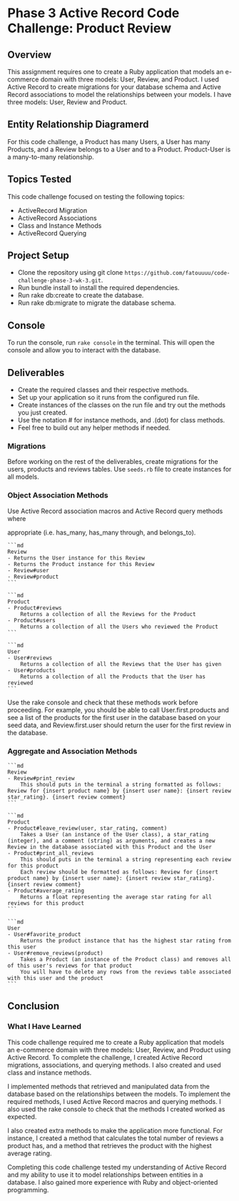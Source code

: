 # Phase 3 Active Record Code Challenge: Product Review

## Overview

This assignment requires one to create a Ruby application that models an e-commerce domain with three models: User, Review, and Product. I used Active Record to create migrations for your database schema and Active Record associations to model the relationships between your models. I have three models: User, Review and Product.

## Entity Relationship Diagramerd

For this code challenge, a Product has many Users, a User has many Products, and a Review belongs to a User and to a Product. Product-User is a many-to-many relationship.

## Topics Tested

This code challenge focused on testing the following topics:

- ActiveRecord Migration
- ActiveRecord Associations
- Class and Instance Methods
- ActiveRecord Querying

## Project Setup

- Clone the repository using git clone `https://github.com/fatouuuu/code-challenge-phase-3-wk-3.git`.
- Run bundle install to install the required dependencies.
- Run rake db:create to create the database.
- Run rake db:migrate to migrate the database schema.

## Console

To run the console, run `rake console` in the terminal. This will open the console and allow you to interact with the database.

## Deliverables

- Create the required classes and their respective methods.
- Set up your application so it runs from the configured run file.
- Create instances of the classes on the run file and try out the methods you just created.
- Use the notation # for instance methods, and .(dot) for class methods.
- Feel free to build out any helper methods if needed.

### Migrations

Before working on the rest of the deliverables, create migrations for the users, products and reviews tables. Use `seeds.rb` file to create instances for all models.

### Object Association Methods

Use Active Record association macros and Active Record query methods where

appropriate (i.e. has_many, has_many through, and belongs_to).

    ```md
    Review
    - Returns the User instance for this Review
    - Returns the Product instance for this Review
    - Review#user
    - Review#product
    ```

    ```md
    Product
    - Product#reviews
        Returns a collection of all the Reviews for the Product
    - Product#users
        Returns a collection of all the Users who reviewed the Product
    ```

    ```md
    User
    - User#reviews
        Returns a collection of all the Reviews that the User has given
    - User#products
        Returns a collection of all the Products that the User has reviewed
    ```

Use the rake console and check that these methods work before proceeding. For
example, you should be able to call User.first.products and see a list of the products for the first user in the database based on your seed data, and Review.first.user should return the user for the first review in the database.

### Aggregate and Association Methods

    ```md
    Review
    - Review#print_review
        This should puts in the terminal a string formatted as follows: Review for {insert product name} by {insert user name}: {insert review star_rating}. {insert review comment}
    ```

    ```md
    Product
    - Product#leave_review(user, star_rating, comment)
        Takes a User (an instance of the User class), a star_rating (integer), and a comment (string) as arguments, and creates a new Review in the database associated with this Product and the User
    - Product#print_all_reviews
        This should puts in the terminal a string representing each review for this product
        Each review should be formatted as follows: Review for {insert product name} by {insert user name}: {insert review star_rating}. {insert review comment}
    - Product#average_rating
        Returns a float representing the average star rating for all reviews for this product
    ```

    ```md
    User
    - User#favorite_product
        Returns the product instance that has the highest star rating from this user
    - User#remove_reviews(product)
        Takes a Product (an instance of the Product class) and removes all of this user's reviews for that product
        You will have to delete any rows from the reviews table associated with this user and the product
    ```

## Conclusion

### What I Have Learned

This code challenge required me to create a Ruby application that models an e-commerce domain with three models: User, Review, and Product using Active Record. To complete the challenge, I created Active Record migrations, associations, and querying methods. I also created and used class and instance methods.

I implemented methods that retrieved and manipulated data from the database based on the relationships between the models. To implement the required methods, I used Active Record macros and querying methods. I also used the rake console to check that the methods I created worked as expected.

I also created extra methods to make the application more functional. For instance, I created a method that calculates the total number of reviews a product has, and a method that retrieves the product with the highest average rating.

Completing this code challenge tested my understanding of Active Record and my ability to use it to model relationships between entities in a database. I also gained more experience with Ruby and object-oriented programming.
